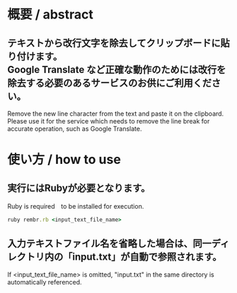 # 概要 / abstract
テキストから改行文字を除去してクリップボードに貼り付けます。  
Google Translate など正確な動作のためには改行を除去する必要のあるサービスのお供にご利用ください。
-----
Remove the new line character from the text and paste it on the clipboard.  
Please use it for the service which needs to remove the line break for accurate operation, such as Google Translate.

# 使い方 / how to use
実行にはRubyが必要となります。
-----
Ruby is required　to be installed for execution.

```ruby
ruby rembr.rb <input_text_file_name>
```

入力テキストファイル名を省略した場合は、同一ディレクトリ内の「input.txt」が自動で参照されます。
-----
If <input_text_file_name> is omitted, "input.txt" in the same directory is automatically referenced.
